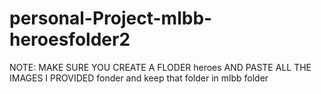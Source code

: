 # personal-Project-mlbb-heroesfolder2

NOTE: MAKE SURE YOU CREATE A FLODER heroes AND PASTE ALL THE IMAGES I PROVIDED fonder and keep that folder in mlbb folder
